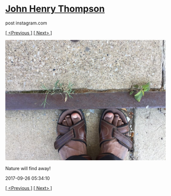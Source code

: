 # [John Henry Thompson](../README.md)
post instagram.com

[[ <Previous ]](2017-09-27-3.md) [[ Next> ]](2017-09-26-2.md)

[![](../media/2017-09-26/Nature-will-find-away.jpg)](../README.md)

Nature will find away!

2017-09-26 05:34:10

[[ <Previous ]](2017-09-27-3.md) [[ Next> ]](2017-09-26-2.md)